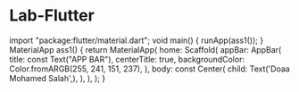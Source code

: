 # Lab-Flutter
import "package:flutter/material.dart";
void main() {
  runApp(ass1()); 
}
MaterialApp ass1() {
  return MaterialApp(
    home: Scaffold(
      appBar: AppBar(
        title: const Text("APP BAR"),
        centerTitle: true,
        backgroundColor: Color.fromARGB(255, 241, 151, 237),
      ),
      body: const Center(
        child: Text('Doaa Mohamed Salah',),
      ),
    ), 
  );
}
